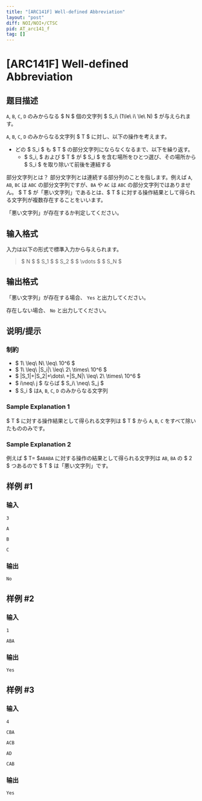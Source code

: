 ```yaml
---
title: "[ARC141F] Well-defined Abbreviation"
layout: "post"
diff: NOI/NOI+/CTSC
pid: AT_arc141_f
tag: []
---
```


# [ARC141F] Well-defined Abbreviation

## 题目描述

[problemUrl]: https://atcoder.jp/contests/arc141/tasks/arc141_f

`A`, `B`, `C`, `D` のみからなる $ N $ 個の文字列 $ S_i\ (1\le\ i\ \le\ N) $ が与えられます。

`A`, `B`, `C`, `D` のみからなる文字列 $ T $ に対し、以下の操作を考えます。

- どの $ S_i $ も $ T $ の部分文字列にならなくなるまで、以下を繰り返す。
  - $ S_i, $ および $ T $ が $ S_i $ を含む場所をひとつ選び、その場所から $ S_i $ を取り除いて前後を連結する
 
 部分文字列とは？ 部分文字列とは連続する部分列のことを指します。例えば `A`, `AB`, `BC` は `ABC` の部分文字列ですが、`BA` や `AC` は `ABC` の部分文字列ではありません。 $ T $ が「悪い文字列」であるとは、$ T $ に対する操作結果として得られる文字列が複数存在することをいいます。

「悪い文字列」が存在するか判定してください。

## 输入格式

入力は以下の形式で標準入力から与えられます。

> $ N $ $ S_1 $ $ S_2 $ $ \vdots $ $ S_N $

## 输出格式

「悪い文字列」が存在する場合、 `Yes` と出力してください。

存在しない場合、 `No` と出力してください。

## 说明/提示

### 制約

- $ 1\ \leq\ N\ \leq\ 10^6 $
- $ 1\ \leq\ |S_i|\ \leq\ 2\ \times\ 10^6 $
- $ |S_1|+|S_2|+\dots\ +|S_N|\ \leq\ 2\ \times\ 10^6 $
- $ i\neq\ j $ ならば $ S_i\ \neq\ S_j $
- $ S_i $ は`A`, `B`, `C`, `D` のみからなる文字列

### Sample Explanation 1

$ T $ に対する操作結果として得られる文字列は $ T $ から `A`, `B`, `C` をすべて除いたもののみです。

### Sample Explanation 2

例えば $ T= $`ABABA` に対する操作の結果として得られる文字列は `AB`, `BA` の $ 2 $ つあるので $ T $ は「悪い文字列」です。

## 样例 #1

### 输入

```
3
A
B
C
```

### 输出

```
No
```

## 样例 #2

### 输入

```
1
ABA
```

### 输出

```
Yes
```

## 样例 #3

### 输入

```
4
CBA
ACB
AD
CAB
```

### 输出

```
Yes
```

